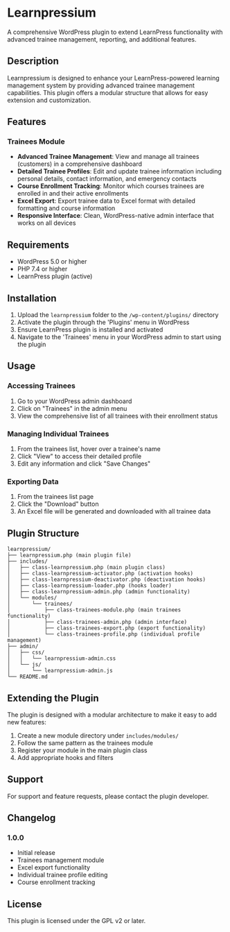 # Learnpressium

A comprehensive WordPress plugin to extend LearnPress functionality with advanced trainee management, reporting, and additional features.

## Description

Learnpressium is designed to enhance your LearnPress-powered learning management system by providing advanced trainee management capabilities. This plugin offers a modular structure that allows for easy extension and customization.

## Features

### Trainees Module
- **Advanced Trainee Management**: View and manage all trainees (customers) in a comprehensive dashboard
- **Detailed Trainee Profiles**: Edit and update trainee information including personal details, contact information, and emergency contacts
- **Course Enrollment Tracking**: Monitor which courses trainees are enrolled in and their active enrollments
- **Excel Export**: Export trainee data to Excel format with detailed formatting and course information
- **Responsive Interface**: Clean, WordPress-native admin interface that works on all devices

## Requirements

- WordPress 5.0 or higher
- PHP 7.4 or higher
- LearnPress plugin (active)

## Installation

1. Upload the `learnpressium` folder to the `/wp-content/plugins/` directory
2. Activate the plugin through the 'Plugins' menu in WordPress
3. Ensure LearnPress plugin is installed and activated
4. Navigate to the 'Trainees' menu in your WordPress admin to start using the plugin

## Usage

### Accessing Trainees
1. Go to your WordPress admin dashboard
2. Click on "Trainees" in the admin menu
3. View the comprehensive list of all trainees with their enrollment status

### Managing Individual Trainees
1. From the trainees list, hover over a trainee's name
2. Click "View" to access their detailed profile
3. Edit any information and click "Save Changes"

### Exporting Data
1. From the trainees list page
2. Click the "Download" button
3. An Excel file will be generated and downloaded with all trainee data

## Plugin Structure

```
learnpressium/
├── learnpressium.php (main plugin file)
├── includes/
│   ├── class-learnpressium.php (main plugin class)
│   ├── class-learnpressium-activator.php (activation hooks)
│   ├── class-learnpressium-deactivator.php (deactivation hooks)
│   ├── class-learnpressium-loader.php (hooks loader)
│   ├── class-learnpressium-admin.php (admin functionality)
│   └── modules/
│       └── trainees/
│           ├── class-trainees-module.php (main trainees functionality)
│           ├── class-trainees-admin.php (admin interface)
│           ├── class-trainees-export.php (export functionality)
│           └── class-trainees-profile.php (individual profile management)
├── admin/
│   ├── css/
│   │   └── learnpressium-admin.css
│   └── js/
│       └── learnpressium-admin.js
└── README.md
```

## Extending the Plugin

The plugin is designed with a modular architecture to make it easy to add new features:

1. Create a new module directory under `includes/modules/`
2. Follow the same pattern as the trainees module
3. Register your module in the main plugin class
4. Add appropriate hooks and filters

## Support

For support and feature requests, please contact the plugin developer.

## Changelog

### 1.0.0
- Initial release
- Trainees management module
- Excel export functionality
- Individual trainee profile editing
- Course enrollment tracking

## License

This plugin is licensed under the GPL v2 or later.
